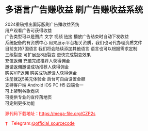 # 多语言广告赚收益 刷广告赚收益系统

2024重磅推出国际版刷广告赚收益系统<br>用户观看广告可获得收益<br>广告类型可以是图片 文字 视频 链接 播放广告结束时自动下发收益<br>系统配备的有资质中心 用来展示平台相关资质，我们也可代办理资质文件<br>目前支持7国语言 我们将会陆续添加其他语言 语言也可以根据需求定制<br>三级裂变 可扩展至8级裂变 更快完成裂变效果<br>充值返佣 充值完成推荐人获得佣金<br>邀请返佣邀请成功推荐人获得佣金<br>购买VIP返佣 购买成功邀请人获得佣金<br>注册就送5美元体验金 后台可自由设置金额<br>支持客户端 Android iOS PC H5 四端合一<br>可上架到谷歌商店<br>可提供专业的宣传落地页<br>可定制更多功能<br>


<p style="color: red;">源代码下载地址：<a href="https://mega-file.org/CZP2s" style="color: red;">https://mega-file.org/CZP2s</a></p><p style="color: red;"><img src="https://cdn-icons-png.flaticon.com/512/2111/2111646.png" alt="Telegram Icon" style="width: 16px; vertical-align: middle; margin-right: 5px;">Telegram:<a href="https://t.me/official_sourcecode" style="color: red;">@official_sourcecode</a></p>
